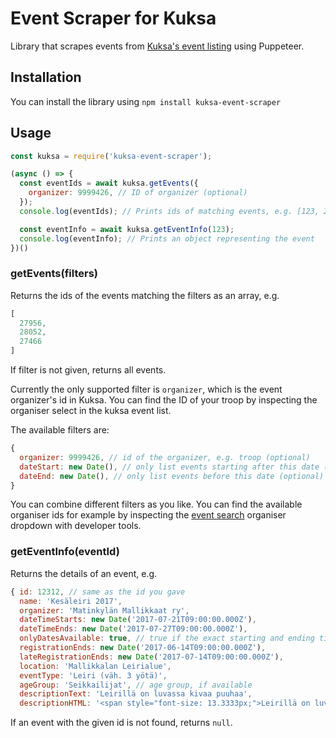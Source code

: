 # Event Scraper for Kuksa

Library that scrapes events from [Kuksa's event listing](https://kuksa.partio.fi/kotisivut/tilaisuudet.aspx) using Puppeteer.

## Installation

You can install the library using `npm install kuksa-event-scraper`

## Usage

```javascript
const kuksa = require('kuksa-event-scraper');

(async () => {
  const eventIds = await kuksa.getEvents({
    organizer: 9999426, // ID of organizer (optional)
  });
  console.log(eventIds); // Prints ids of matching events, e.g. [123, 234]

  const eventInfo = await kuksa.getEventInfo(123);
  console.log(eventInfo); // Prints an object representing the event
})()
```

### getEvents(filters)

Returns the ids of the events matching the filters as an array, e.g.

```javascript
[
  27956,
  28052,
  27466
]
```

If filter is not given, returns all events.

Currently the only supported filter is `organizer`, which is the event organizer's id in Kuksa. You can find the ID of your troop by inspecting the organiser select in the kuksa event list.

The available filters are:

```javascript
{
  organizer: 9999426, // id of the organizer, e.g. troop (optional)
  dateStart: new Date(), // only list events starting after this date (optional)
  dateEnd: new Date(), // only list events before this date (optional)
}
```

You can combine different filters as you like. You can find the available organiser ids for example by inspecting the [event search](https://kuksa.partio.fi/kotisivut/tilaisuudet.aspx) organiser dropdown with developer tools.

### getEventInfo(eventId)

Returns the details of an event, e.g.

```javascript
{ id: 12312, // same as the id you gave
  name: 'Kesäleiri 2017',
  organizer: 'Matinkylän Mallikkaat ry',
  dateTimeStarts: new Date('2017-07-21T09:00:00.000Z'),
  dateTimeEnds: new Date('2017-07-27T09:00:00.000Z'),
  onlyDatesAvailable: true, // true if the exact starting and ending time is not available
  registrationEnds: new Date('2017-06-14T09:00:00.000Z'),
  lateRegistrationEnds: new Date('2017-07-14T09:00:00.000Z'),
  location: 'Mallikkalan Leirialue',
  eventType: 'Leiri (väh. 3 yötä)',
  ageGroup: 'Seikkailijat', // age group, if available
  descriptionText: 'Leirillä on luvassa kivaa puuhaa',
  descriptionHTML: '<span style="font-size: 13.3333px;">Leirillä on luvassa <b>kivaa puuhaa</b></span>' }
```

If an event with the given id is not found, returns `null`.
